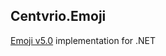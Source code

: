 ## Centvrio.Emoji

[Emoji v5.0](http://unicode.org/Public/emoji/5.0/emoji-test.txt) implementation for .NET